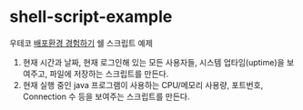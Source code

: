 # shell-script-example
우테코 [배포환경 경험하기](https://techcourse.woowahan.com/s/ozwQT43b/ls/4qAcHuoy) 쉘 스크립트 예제

1. 현재 시간과 날짜, 현재 로그인해 있는 모든 사용자들, 시스템 업타임(uptime)을 보여주고, 파일에 저장하는 스크립트를 만든다.
2. 현재 실행 중인 java 프로그램이 사용하는 CPU/메모리 사용량, 포트번호, Connection 수 등을 보여주는 스크립트를 만든다.
